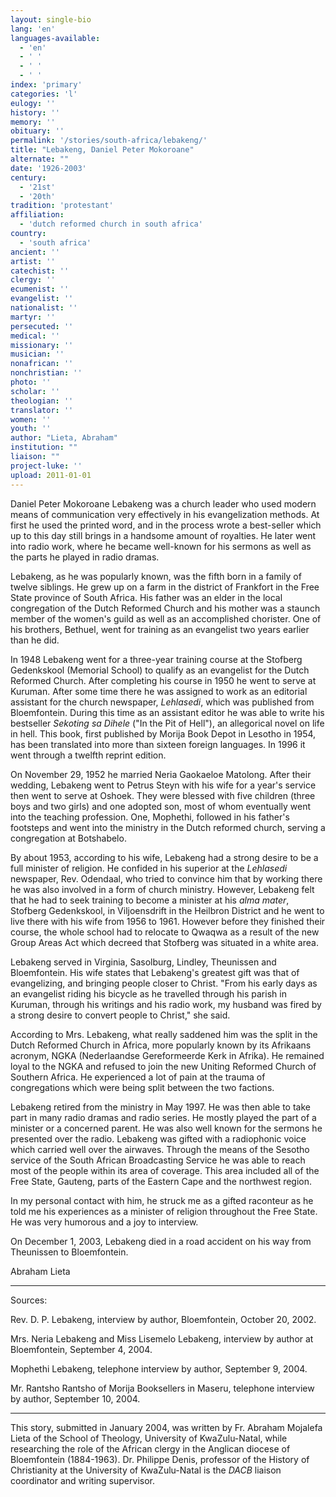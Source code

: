 ```yaml
---
layout: single-bio
lang: 'en'
languages-available:
  - 'en'
  - ' '
  - ' '
  - ' '
index: 'primary'
categories: 'l'
eulogy: ''
history: ''
memory: ''
obituary: ''
permalink: '/stories/south-africa/lebakeng/'
title: "Lebakeng, Daniel Peter Mokoroane"
alternate: ""
date: '1926-2003'
century:
  - '21st'
  - '20th'
tradition: 'protestant'
affiliation:
  - 'dutch reformed church in south africa'
country:
  - 'south africa'
ancient: ''
artist: ''
catechist: ''
clergy: ''
ecumenist: ''
evangelist: ''
nationalist: ''
martyr: ''
persecuted: ''
medical: ''
missionary: ''
musician: ''
nonafrican: ''
nonchristian: ''
photo: ''
scholar: ''
theologian: ''
translator: ''
women: ''
youth: ''
author: "Lieta, Abraham"
institution: ""
liaison: ""
project-luke: ''
upload: 2011-01-01
---
```




Daniel Peter Mokoroane Lebakeng was a church leader who used modern means of  communication very effectively in his evangelization methods. At first he used the printed word, and in the process wrote a best-seller which up to this day still brings in a handsome amount of royalties. He later went into radio work, where he became well-known for his sermons as well as the parts he played in radio dramas.

Lebakeng, as he was popularly known, was the fifth born in a family of twelve siblings. He grew up on a farm in the district of Frankfort in the Free State province of South Africa. His father was an elder in the local congregation of the Dutch Reformed Church and his mother was a staunch member of the women's guild as well as an accomplished chorister. One of his brothers, Bethuel, went for training as an evangelist two years earlier than he did.

In 1948 Lebakeng went for a three-year training course at the Stofberg Gedenkskool (Memorial School) to qualify as an evangelist for the Dutch Reformed Church. After completing his course in 1950 he went to serve at Kuruman. After some time there he was assigned to work as an editorial assistant for the church newspaper, *Lehlasedi*, which was published from Bloemfontein. During this time as an assistant editor he was able to write his bestseller *Sekoting sa Dihele* ("In the Pit of Hell"), an allegorical novel on life in hell. This book, first published by Morija Book Depot in Lesotho in 1954, has been translated into more than sixteen foreign languages. In 1996 it went through a twelfth reprint edition.

On November 29, 1952 he married Neria Gaokaeloe Matolong. After their wedding, Lebakeng went to Petrus Steyn with his wife for a year's service then went to serve at Oshoek. They were blessed with five children (three boys and two girls) and one adopted son, most of whom eventually went into the teaching profession. One, Mophethi, followed in his father's footsteps and went into the ministry in the Dutch reformed church, serving a congregation at Botshabelo.

By about 1953, according to his wife, Lebakeng had a strong desire to be a full minister of religion. He confided in his superior at the *Lehlasedi* newspaper, Rev. Odendaal, who tried to convince him that by working there he was also involved in a form of church ministry. However, Lebakeng felt that he had to seek training to become a minister at his *alma mater*, Stofberg Gedenkskool, in Viljoensdrift in the Heilbron District and he went to live there with his wife from 1956 to 1961. However before they finished their course, the whole school had to relocate to Qwaqwa as a result of the new Group Areas Act which decreed that Stofberg was situated in a white area.

Lebakeng served in Virginia, Sasolburg, Lindley, Theunissen and Bloemfontein. His wife states that Lebakeng's greatest gift was that of evangelizing, and bringing people closer to Christ. "From his early days as an evangelist riding his bicycle as he travelled through his parish in Kuruman, through his writings and his radio work, my husband was fired by a strong desire to convert people to Christ," she said.

According to Mrs. Lebakeng, what really saddened him was the split in the Dutch Reformed Church in Africa, more popularly known by its Afrikaans acronym, NGKA (Nederlaandse Gereformeerde Kerk in Afrika). He remained loyal to the NGKA and refused to join the new Uniting Reformed Church of Southern Africa. He experienced a lot of pain at the trauma of congregations which were being split between the two factions.

Lebakeng retired from the ministry in May 1997. He was then able to take part in many radio dramas and radio series. He mostly played the part of a minister or a concerned parent. He was also well known for the sermons he presented over the radio. Lebakeng was gifted with a radiophonic voice which carried well over the airwaves. Through the means of the Sesotho service of the South African Broadcasting Service he was able to reach most of the people within its area of coverage. This area included all of the Free State, Gauteng, parts of the Eastern Cape and the northwest region.

In my personal contact with him, he struck me as a gifted raconteur as he told me his experiences as a minister of religion throughout the Free State. He was very humorous and a joy to interview.

On December 1, 2003, Lebakeng died in a road accident on his way from Theunissen to Bloemfontein.

Abraham Lieta

---

Sources:

Rev. D. P. Lebakeng, interview by author, Bloemfontein, October 20, 2002.

Mrs. Neria Lebakeng and Miss Lisemelo Lebakeng, interview by author at Bloemfontein,  September 4, 2004.

Mophethi Lebakeng, telephone interview by author, September 9, 2004.

Mr. Rantsho Rantsho of Morija Booksellers in Maseru, telephone interview by author, September 10, 2004.

---

This story, submitted in January 2004, was written by Fr. Abraham Mojalefa Lieta of the
School of Theology, University of KwaZulu-Natal, while researching the role of the African clergy in the Anglican diocese of Bloemfontein (1884-1963). Dr. Philippe Denis, professor of the History of Christianity at the University of KwaZulu-Natal is the *DACB* liaison coordinator and writing supervisor.